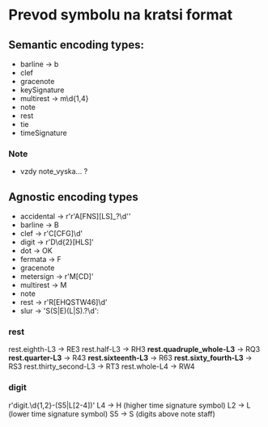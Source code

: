 # Prevod symbolu na kratsi format

## Semantic encoding types:
* barline -> b
* clef
* gracenote
* keySignature
* multirest -> m\d{1,4}
* note
* rest
* tie
* timeSignature

### Note
- vzdy note_vyska... ?

## Agnostic encoding types
* accidental -> r'r'A[FNS][LS]_?\d''
* barline -> B
* clef -> r'C[CFG]\d'
* digit -> r'D\d{2}[HLS]'
* dot -> OK
* fermata -> F
* gracenote
* metersign -> r'M[CD]'
* multirest -> M
* note
* rest -> r'R[EHQSTW46]\d'
* slur -> 'S(S|E)(L|S).?\d':

### rest
rest.eighth-L3 -> RE3
rest.half-L3 -> RH3
**rest.quadruple_whole-L3** -> RQ3
**rest.quarter-L3** -> R43
**rest.sixteenth-L3** -> R63
**rest.sixty_fourth-L3** -> RS3
rest.thirty_second-L3 -> RT3 
rest.whole-L4 -> RW4

### digit
r'digit\.\d{1,2}-(S5|L[2-4])'
L4 -> H (higher time signature symbol)
L2 -> L (lower time signature symbol)
S5 -> S (digits above note staff)


